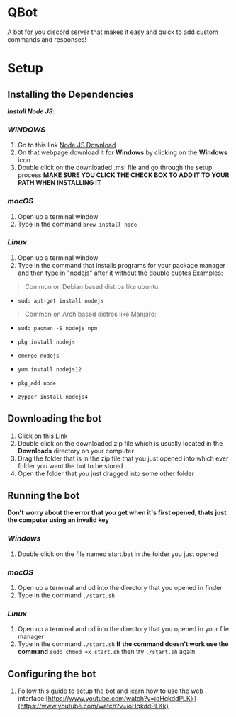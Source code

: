 # QBot
 A bot for you discord server that makes it easy and quick to add custom commands and responses!

# Setup

## Installing the Dependencies
**_Install Node JS_:**

### *WINDOWS*
1. Go to this link [Node JS Download](https://nodejs.org/en/download/)
2. On that webpage download it for **Windows** by clicking on the **Windows** icon
3. Double click on the downloaded .msi file and go through the setup process
**MAKE SURE YOU CLICK THE CHECK BOX TO ADD IT TO YOUR PATH WHEN INSTALLING IT**

### *macOS*
1. Open up a terminal window
2. Type in the command `brew install node`

### *Linux*
1. Open up a terminal window
2. Type in the command that installs programs for your package manager and then type in "nodejs" after it without the double quotes
Examples:
> Common on Debian based distros like ubuntu: 
* `sudo apt-get install nodejs`
> Common on Arch based distros like Manjaro:
* `sudo pacman -S nodejs npm`

* `pkg install nodejs`
* `emerge nodejs`
* `yum install nodejs12`
* `pkg_add node`
* `zypper install nodejs4`

## Downloading the bot
1. Click on this [Link](https://github.com/Scratchysoft/hfstudios/archive/master.zip)
2. Double click on the downloaded zip file which is usually located in the **Downloads** directory on your computer
3. Drag the folder that is in the zip file that you just opened into which ever folder you want the bot to be stored
4. Open the folder that you just dragged into some other folder

## Running the bot

**Don't worry about the error that you get when it's first opened, thats just the computer using an invalid key**

### *Windows*

1. Double click on the file named start.bat in the folder you just opened

### *macOS*

1. Open up a terminal and cd into the directory that you opened in finder
2. Type in the command `./start.sh`

### *Linux*

1. Open up a terminal and cd into the directory that you opened in your file manager
2. Type in the command `./start.sh` **If the command doesn't work use the command** `sudo chmod +x start.sh` then try `./start.sh` again

## Configuring the bot
1. Follow this guide to setup the bot and learn how to use the web interface [https://www.youtube.com/watch?v=ioHqkddPLKk](https://www.youtube.com/watch?v=ioHqkddPLKk)